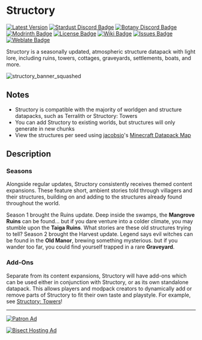 # Structory

[![Latest Version](https://img.shields.io/github/v/release/Stardust-Labs-MC/Structory?color=blueviolet&logo=github "View latest release")](https://github.com/Stardust-Labs-MC/Structory/releases) [![Stardust Discord Badge](https://img.shields.io/discord/738046951236567162?color=blue&logo=discord&label=Stardust "Join our Discord Server")](https://discord.gg/stardustlabs) [![Botany Discord Badge](https://img.shields.io/discord/877272525476888606?color=blue&logo=discord&label=Botany "Join our Discord Server")](https://discord.gg/jfGMW8rEAa) [![Modrinth Badge](https://img.shields.io/modrinth/dt/structory?label=Modrinth&logo=modrinth "View our Modrinth page")](https://modrinth.com/mod/structory) [![License Badge](https://img.shields.io/badge/license-Stardust_Labs-green "View the Stardust Labs License")](https://github.com/Stardust-Labs-MC/license) [![Wiki Badge](https://img.shields.io/badge/wiki-Miraheze-yellow "View our Wiki")](https://stardustlabs.miraheze.org/) [![Issues Badge](https://img.shields.io/github/issues/Stardust-Labs-MC/Structory?color=orange&logo=github "View or open an issue")](https://github.com/Stardust-Labs-MC/Structory/issues) [![Weblate Badge](https://img.shields.io/weblate/progress/stardust-labs?server=https%3A%2F%2Fweblate.catter.dev&logo=weblate "Translate here")](https://weblate.catter.dev/projects/stardust-labs)

Structory is a seasonally updated, atmospheric structure datapack with light lore, including ruins, towers, cottages, graveyards, settlements, boats, and more.

![structory_banner_squashed](https://user-images.githubusercontent.com/63272345/224812190-ce2bdf64-43d2-4630-9f2c-723016eb8db8.png)

## Notes
- Structory is compatible with the majority of worldgen and structure datapacks, such as Terralith or Structory: Towers
- You can add Structory to existing worlds, but structures will only generate in new chunks
- View the structures per seed using [jacobsjo](https://github.com/jacobsjo)'s [Minecraft Datapack Map](https://map.jacobsjo.eu/)

## Description
### Seasons
Alongside regular updates, Structory consistently receives themed content expansions. These feature short, ambient stories told through villagers and their structures, building on and adding to the structures already found throughout the world. 

Season 1 brought the Ruins update. Deep inside the swamps, the **Mangrove Ruins** can be found... but if you dare venture into a colder climate, you may stumble upon the **Taiga Ruins**. What stories are these old structures trying to tell? Season 2 brought the Harvest update. Legend says evil witches can be found in the **Old Manor**, brewing something mysterious. but if you wander too far, you could find yourself trapped in a rare **Graveyard**.

### Add-Ons
Separate from its content expansions, Structory will have add-ons which can be used either in conjunction with Structory, or as its own standalone datapack. This allows players and modpack creators to dynamically add or remove parts of Structory to fit their own taste and playstyle. For example, see [Structory: Towers](https://github.com/Stardust-Labs-MC/Structory-Towers)!
__ __

[![Patron Ad](https://user-images.githubusercontent.com/63272345/224786738-7baefaf8-267f-41b6-8ac5-53cc4bd5707e.png "Join Botany's Patreon!")](https://www.patreon.com/BotanyDev)

[![Bisect Hosting Ad](https://user-images.githubusercontent.com/63272345/224813333-31824d30-ff0a-4e11-bd56-242d4fd79f44.png "Use code BOTANY")](https://www.bisecthosting.com/Botany)
